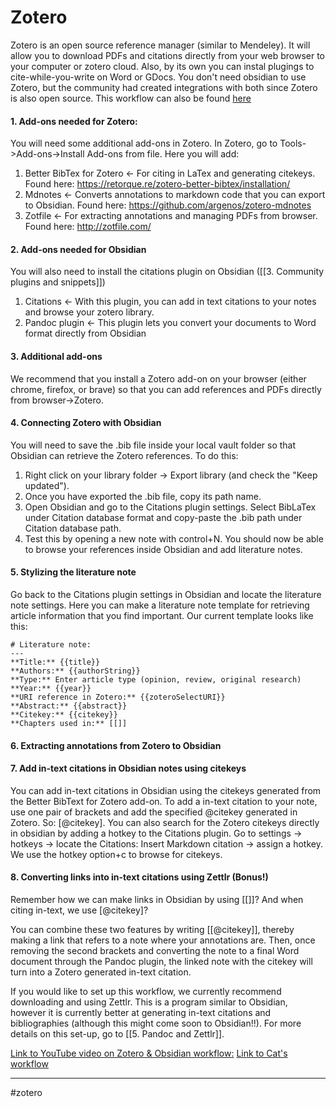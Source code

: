 # Zotero

Zotero is an open source reference manager (similar to Mendeley). It will allow you to download PDFs and citations directly from your web browser to your computer or zotero cloud. Also, by its own you can instal plugings to cite-while-you-write on Word or GDocs. You don't need obsidian to use Zotero, but the community had created integrations with both since Zotero is also open source.
This workflow can also be found [here](https://forum.obsidian.md/t/zotero-zotfile-mdnotes-obsidian-dataview-workflow/15536)




#### 1. Add-ons needed for Zotero:
You will need some additional add-ons in Zotero. In Zotero, go to Tools->Add-ons->Install Add-ons from file. Here you will add:
1. Better BibTex for Zotero <- For citing in LaTex and generating citekeys. Found here: https://retorque.re/zotero-better-bibtex/installation/
2. Mdnotes <- Converts annotations to markdown code that you can export to Obsidian. Found here: https://github.com/argenos/zotero-mdnotes
3. Zotfile <- For extracting annotations and managing PDFs from browser. Found here: http://zotfile.com/


#### 2. Add-ons needed for Obsidian
You will also need to install the citations plugin on Obsidian ([[3. Community plugins and snippets]])
1. Citations <- With this plugin, you can add in text citations to your notes and browse your zotero library. 
2. Pandoc plugin <- This plugin lets you convert your documents to Word format directly from Obsidian


#### 3. Additional add-ons
We recommend that you install a Zotero add-on on your browser (either chrome, firefox, or brave) so that you can add references and PDFs directly from browser->Zotero.


#### 4. Connecting Zotero with Obsidian
You will need to save the .bib file inside your local vault folder so that Obsidian can retrieve the Zotero references. To do this:
1. Right click on your library folder -> Export library (and check the "Keep updated").
2. Once you have exported the .bib file, copy its path name.
3. Open Obsidian and go to the Citations plugin settings. Select BibLaTex under Citation database format and copy-paste the .bib path under Citation database path.
4. Test this by opening a new note with control+N. You should now be able to browse your references inside Obsidian and add literature notes.

#### 5. Stylizing the literature note
Go back to the Citations plugin settings in Obsidian and locate the literature note settings. Here you can make a literature note template for retrieving article information that you find important. Our current template looks like this:

```
# Literature note:
---
**Title:** {{title}}
**Authors:** {{authorString}}
**Type:** Enter article type (opinion, review, original research)
**Year:** {{year}}
**URI reference in Zotero:** {{zoteroSelectURI}}
**Abstract:** {{abstract}}
**Citekey:** {{citekey}}
**Chapters used in:** [[]]
```

#### 6. Extracting annotations from Zotero to Obsidian



#### 7. Add in-text citations in Obsidian notes using citekeys
You can add in-text citations in Obsidian using the citekeys generated from the Better BibText for Zotero add-on. To add a in-text citation to your note, use one pair of brackets and add the specified @citekey generated in Zotero. So: [@citekey]. You can also search for the Zotero citekeys directly in obsidian by adding a hotkey to the Citations plugin. Go to settings ->  hotkeys -> locate the Citations: Insert Markdown citation -> assign a hotkey. We use the hotkey option+c to browse for citekeys.

#### 8. Converting links into in-text citations using Zettlr (Bonus!)
Remember how we can make links in Obsidian by using [[]]?
And when citing in-text, we use [@citekey]?

You can combine these two features by writing [[@citekey]], thereby making a link that refers to a note where your annotations are. Then, once removing the second brackets and converting the note to a final Word document through the Pandoc plugin, the linked note with the citekey will turn into a Zotero generated in-text citation.

If you would like to set up this workflow, we currently recommend downloading and using Zettlr. This is a program similar to Obsidian, however it is currently better at generating in-text citations and bibliographies (although this might come soon to Obsidian!!). For more details on this set-up, go to [[5. Pandoc and Zettlr]].



[Link to YouTube video on Zotero & Obsidian workflow:](https://www.youtube.com/watch?v=_Fjhad-Z61o)
[Link to Cat's workflow](https://forum.obsidian.md/t/zotero-zotfile-mdnotes-obsidian-dataview-workflow/15536)








---
#zotero

